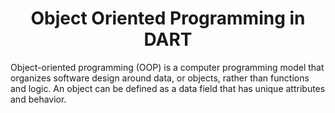 <center><h1>Object Oriented Programming in DART</h1></center>
Object-oriented programming (OOP) is a computer programming model that organizes software design around data, or objects, rather than functions and logic. An object can be defined as a data field that has unique attributes and behavior.
